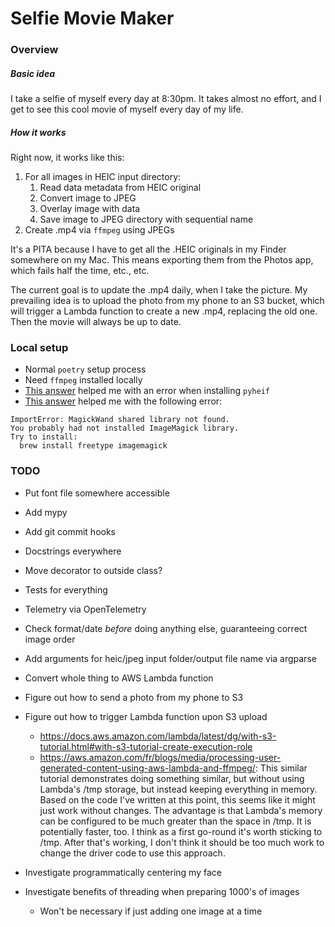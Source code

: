 # Selfie Movie Maker

### Overview

##### Basic idea

I take a selfie of myself every day at 8:30pm. It takes almost no effort, and I get to see this cool movie of myself every day of my life.

##### How it works

Right now, it works like this:

1. For all images in HEIC input directory:
   1. Read data metadata from HEIC original
   2. Convert image to JPEG
   3. Overlay image with data
   4. Save image to JPEG directory with sequential name
2. Create .mp4 via `ffmpeg` using JPEGs

It's a PITA because I have to get all the .HEIC
originals in my Finder somewhere on my Mac. This means exporting them from the Photos app, which fails half the time, etc., etc.

The current goal is to update the .mp4 daily, when I take the picture. My prevailing idea is to upload the photo from my phone to an S3 bucket, which will trigger a Lambda function to create a new .mp4, replacing the old one. Then the movie will always be up to date.

### Local setup

- Normal `poetry` setup process
- Need `ffmpeg` installed locally
- [This answer](https://stackoverflow.com/a/67076373/3801865) helped me with an error when installing `pyheif`
- [This answer](https://stackoverflow.com/a/41772062/3801865) helped me with the following error:

```
ImportError: MagickWand shared library not found.
You probably had not installed ImageMagick library.
Try to install:
  brew install freetype imagemagick
```

### TODO

- Put font file somewhere accessible
- Add mypy
- Add git commit hooks
- Docstrings everywhere
- Move decorator to outside class?
- Tests for everything
- Telemetry via OpenTelemetry

- Check format/date _before_ doing anything else, guaranteeing correct image order
- Add arguments for heic/jpeg input folder/output file name via argparse
- Convert whole thing to AWS Lambda function
- Figure out how to send a photo from my phone to S3
- Figure out how to trigger Lambda function upon S3 upload
    - https://docs.aws.amazon.com/lambda/latest/dg/with-s3-tutorial.html#with-s3-tutorial-create-execution-role
    - https://aws.amazon.com/fr/blogs/media/processing-user-generated-content-using-aws-lambda-and-ffmpeg/: This similar tutorial demonstrates doing something similar, but without using Lambda's /tmp storage, but instead keeping everything in memory. Based on the code I've written at this point, this seems like it might just work without changes. The advantage is that Lambda's memory can be configured to be much greater than the space in /tmp. It is potentially faster, too. I think as a first go-round it's worth sticking to /tmp. After that's working, I don't think it should be too much work to change the driver code to use this approach.
- Investigate programmatically centering my face
- Investigate benefits of threading when preparing 1000's of images
  - Won't be necessary if just adding one image at a time
